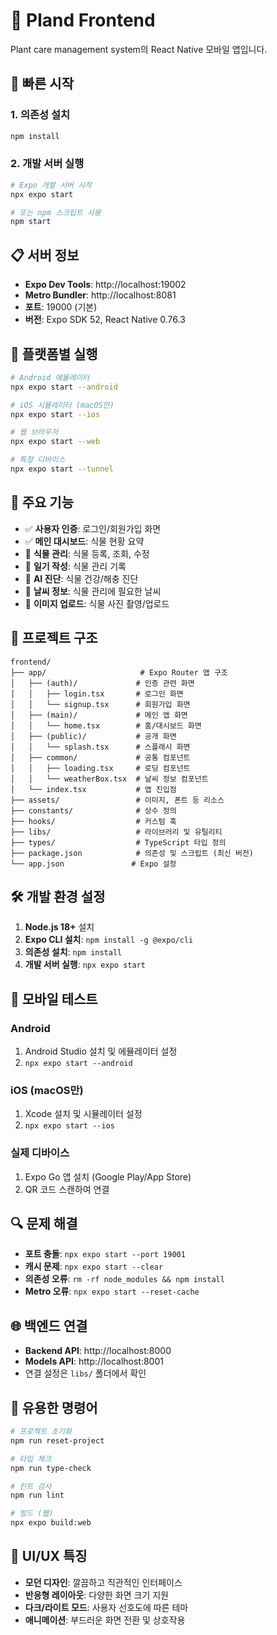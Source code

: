 # 🌱 Pland Frontend

Plant care management system의 React Native 모바일 앱입니다.

## 🚀 빠른 시작

### 1. 의존성 설치

```bash
npm install
```

### 2. 개발 서버 실행

```bash
# Expo 개발 서버 시작
npx expo start

# 또는 npm 스크립트 사용
npm start
```

## 📋 서버 정보

- **Expo Dev Tools**: http://localhost:19002
- **Metro Bundler**: http://localhost:8081
- **포트**: 19000 (기본)
- **버전**: Expo SDK 52, React Native 0.76.3

## 📱 플랫폼별 실행

```bash
# Android 에뮬레이터
npx expo start --android

# iOS 시뮬레이터 (macOS만)
npx expo start --ios

# 웹 브라우저
npx expo start --web

# 특정 디바이스
npx expo start --tunnel
```

## 🔧 주요 기능

- ✅ **사용자 인증**: 로그인/회원가입 화면
- ✅ **메인 대시보드**: 식물 현황 요약
- 🔄 **식물 관리**: 식물 등록, 조회, 수정
- 🔄 **일기 작성**: 식물 관리 기록
- 🔄 **AI 진단**: 식물 건강/해충 진단
- 🔄 **날씨 정보**: 식물 관리에 필요한 날씨
- 🔄 **이미지 업로드**: 식물 사진 촬영/업로드

## 📁 프로젝트 구조

```
frontend/
├── app/                     # Expo Router 앱 구조
│   ├── (auth)/             # 인증 관련 화면
│   │   ├── login.tsx       # 로그인 화면
│   │   └── signup.tsx      # 회원가입 화면
│   ├── (main)/             # 메인 앱 화면
│   │   └── home.tsx        # 홈/대시보드 화면
│   ├── (public)/           # 공개 화면
│   │   └── splash.tsx      # 스플래시 화면
│   ├── common/             # 공통 컴포넌트
│   │   ├── loading.tsx     # 로딩 컴포넌트
│   │   └── weatherBox.tsx  # 날씨 정보 컴포넌트
│   └── index.tsx           # 앱 진입점
├── assets/                 # 이미지, 폰트 등 리소스
├── constants/              # 상수 정의
├── hooks/                  # 커스텀 훅
├── libs/                   # 라이브러리 및 유틸리티
├── types/                  # TypeScript 타입 정의
├── package.json            # 의존성 및 스크립트 (최신 버전)
└── app.json               # Expo 설정
```

## 🛠️ 개발 환경 설정

1. **Node.js 18+** 설치
2. **Expo CLI 설치**: `npm install -g @expo/cli`
3. **의존성 설치**: `npm install`
4. **개발 서버 실행**: `npx expo start`

## 📱 모바일 테스트

### Android

1. Android Studio 설치 및 에뮬레이터 설정
2. `npx expo start --android`

### iOS (macOS만)

1. Xcode 설치 및 시뮬레이터 설정
2. `npx expo start --ios`

### 실제 디바이스

1. Expo Go 앱 설치 (Google Play/App Store)
2. QR 코드 스캔하여 연결

## 🔍 문제 해결

- **포트 충돌**: `npx expo start --port 19001`
- **캐시 문제**: `npx expo start --clear`
- **의존성 오류**: `rm -rf node_modules && npm install`
- **Metro 오류**: `npx expo start --reset-cache`

## 🌐 백엔드 연결

- **Backend API**: http://localhost:8000
- **Models API**: http://localhost:8001
- 연결 설정은 `libs/` 폴더에서 확인

## 📝 유용한 명령어

```bash
# 프로젝트 초기화
npm run reset-project

# 타입 체크
npm run type-check

# 린트 검사
npm run lint

# 빌드 (웹)
npx expo build:web
```

## 🎨 UI/UX 특징

- **모던 디자인**: 깔끔하고 직관적인 인터페이스
- **반응형 레이아웃**: 다양한 화면 크기 지원
- **다크/라이트 모드**: 사용자 선호도에 따른 테마
- **애니메이션**: 부드러운 화면 전환 및 상호작용
